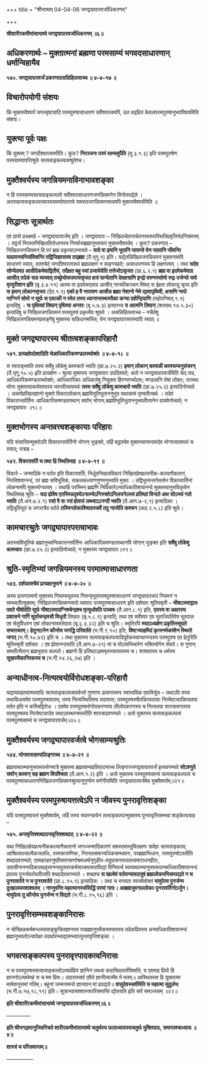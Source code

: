 +++
title = "श्रीभाष्यम् 04-04-06 जगद्व्यापारवर्जाधिकरणम्"

+++


**श्रीशारीरकमीमांसाभाष्ये जगद्व्यापारवर्जाधिकरणम् ॥६॥**

## अधिकरणार्थः – मुक्तात्मनां ब्रह्मणा परमसाम्यं भगवदसाधारणान् धर्मान्विहायैव

**५४०. जगद्व्यापारवर्जं प्रकरणादसन्निहितत्वाच्च ॥ ४–४–१७ ॥**

## विचारोपयोगी संशयः

किं मुक्तस्यैश्वर्यं जगत्सृष्ट्यादि परमपुरुषासाधारणं सर्वेश्वरत्वमपि, उत तद्रहितं केवलपरमपुरुषानुभवविषयमिति संशयः।

## युक्त्या पूर्वः पक्षः

किं युक्तम् ? जगदीश्वरत्वमपीति। कुतः? **निरञ्जनः परमं साम्यमुपैति** (मु.३.१.३) इति परमपुरुषेण परमसाम्यापत्तिश्रुतेः सत्यसङ्कल्पत्वश्रुतेश्च।

## मुक्तैश्वर्यस्य जगन्नियमनाविनाभावशङ्का

न हि परमसाम्यसत्यसङ्कल्पत्वे सर्वेश्वरासाधारणजगन्नियमनेन विनोपपद्येते । अतस्सत्यसङ्कल्पत्वपरमसाम्योपपत्तये समस्तजगन्नियमनरूपमपि मुक्तस्यैश्वर्यमिति ॥

## सिद्धान्तः सूत्रार्थतः

एवं प्राप्ते प्रचक्ष्महे – जगद्व्यापारवर्जम् इति । जगद्व्यापारः – निखिलचेतनाचेतनस्वरूपस्थितिप्रवृत्तिभेदनियमनम् । तद्वर्जं निरस्तनिखिलतिरोधानस्य निर्व्याजब्रह्मानुभवरूपं मुक्तस्यैश्वर्यम् । कुतः? प्रकरणात् – निखिलजगन्नियमनं हि परं ब्रह्म प्रकृत्याऽम्नायते – **यतो वा इमानि भूतानि जायन्ते येन जातानि जीवन्ति यत्प्रयन्त्यभिसंविशन्ति तद्विजिज्ञासस्व तद्ब्रह्म** (तै.भृगु.१) इति। यद्येतन्निखिलजगन्नियमनं मुक्तानामपि साधारणं स्यात्, ततश्चेदं जगदीश्वरत्वरूपं ब्रह्मलक्षणं न सङ्गच्छते; असाधारणस्य हि लक्षणत्वम् । तथा **सदेव सोम्येदमग्र आसीदेकमेवाद्वितीयं, तदैक्षत बहु स्यां प्रजायेयेति तत्तेजोऽसृजत** (छा.६.२.१) **ब्रह्म वा इदमेकमेवाग्र आसीत् तदेकं सन्न व्यभवत् तच्छ्रेयोरूपमत्यसृजत क्षत्रं यान्येतानि देवक्षत्राणि इन्द्रो वरुणस्सोमो रुद्रः पर्जन्यो यमो मृत्युरीशान इति** (बृ.३.४.११) आत्मा वा इदमेकएवाग्र आसीत् नान्यत्किञ्चन मिषत् स ईक्षत लोकान्नु सृजा इति **स इमान् लोकानसृजत** (ऐत.१.१) **एको ह वै नारायण आसीन्न ब्रह्मा नेशानो नेमे द्यावापृथिवी, क्षत्राणि नापो नाग्निर्न सोमो न सूर्यः स एकाकी न रमेत तस्य ध्यानान्तस्थस्यैका कन्या दशेन्द्रियाणि** (महोपनिषत्.१.१) इत्यदिषु । **यः पृथिव्यां तिष्ठन् पृथिव्या अन्तरः** (बृ.५.७.३) इत्यारभ्य **य आत्मनि तिष्ठन्** (शतपथ.१४.५.३०) इत्यादिषु च निखिलजगन्नियमनं परमपुरुषं प्रकृत्यैव श्रूयते । असन्निहितत्वाच्च – नचैतेषु निखिलजगन्नियमनप्रसङ्गेषु मुक्तस्य सन्निधानमस्ति; येन जगद्व्यापारस्तस्यापि स्यात् ॥

## मुक्ते जगद्व्यापारस्य श्रीतत्वशङ्कापरिहारौ

**५४१. प्रत्यक्षोपदेशादिति चेन्नाधिकारिकमण्डलस्थोक्तेः ॥ ४–४–१८ ॥**

स स्वराड्भवति तस्य सर्वेषु लोकेषु कामचारो भवति (छा.७.२५.२) **इमान् लोकान् कामान्नी कामरूप्यनुसंचरन्** (तै.भृगु,१०.५) इति प्रत्यक्षेण – श्रुत्या मुक्तस्य जगद्व्यापार उपदिश्यते; अतो न जगद्व्यापारवर्जमिति चेत् तन्न, आधिकारिकमण्डलस्थोक्तेः; आधिकारिकाः
अधिकारेषु नियुक्ता हिरण्यगर्भादयः; मण्डलानि तेषां लोकाः; तत्स्थाः भोगाः मुक्तस्याकर्मवश्यस्य भवन्तीत्ययमर्थः **तस्य सर्वेषु लोकेषु कामचारो भवति** (छा.७.२५.२) इत्यादिनोच्यते । अकर्मप्रतिहतज्ञानो मुक्तो विकारलोकान् ब्रह्मविभूतिभूताननुभूय यथाकामं तृप्यतीत्यर्थः । तदेवं विकारान्तर्वर्तिनः आधिकारिकमण्डलस्थान् सर्वान् भोगान् ब्रह्मविभूतिभूताननुभवतीत्यनेन वाक्येनोच्यते; न जगद्व्यापारः ॥१८॥

## मुक्तभोगस्य अन्तवत्त्वशङ्कायाः परिहारः

यदि संसारिवन्मुक्तोऽपि विकारान्तर्वर्तिनो भोगान् भुङ्क्ते, तर्हि बद्धस्येव मुक्तस्याप्यन्तवदेव भोग्यजातमल्पं च स्यात्; तत्राह –

**५४२. विकारावर्ति च तथा हि स्थितिमाह ॥ ४–४–१९ ॥**

विकारे – जन्मादिके न वर्तत इति विकारावर्ति; निर्धूतनिखलविकारं निखिलहेयप्रत्यनीक-कल्याणैकतानं, निरतिशयानन्दं, परं ब्रह्म सविभूतिकं, सकलकल्याणगुणमनुभवति मुक्तः । तद्विभूत्यन्तर्गतत्वेन विकारवर्तिनां लोकनामपि मुक्तभोग्यत्वम् । तथाहि परस्मिन् ब्रह्मणि निर्विकारेऽनवधिकातिशयानन्दे मुक्तस्यानुभवितृत्वेन स्थितिमाह श्रुतिः –
**यदा ह्येवैष एतस्मिन्नदृश्येऽनात्म्येऽनिरुक्तेऽनिलयनेऽभयं प्रतिष्ठां विन्दते अथ सोऽभयं गतो भवति** (तै.अन.७.२.१) **रसो वै सः रसं ह्येवायं लब्ध्वाऽऽनन्दी भवति** (तै.आन.७-२,१) इत्यादिका । तद्विभूतिभूतं च जगत्तत्रैव वर्तते **तस्मिन्लोकाश्श्रितास्सर्वे तदु नात्येति कश्चन** (कठ.२.५.८) इति श्रुतेः।

## कामचारश्रुतेः जगद्व्यापारपरत्वाभावः

अतस्सविभूतिकं ब्रह्मानुभवन्विकारान्तर्वर्तिनः आधिकारिकमण्डलस्थानपि भोगान् भुङ्क्त इति **सर्वेषु लोकेषु कामचारः** (छा.७.२५.२) इत्यादिनोच्यते; न मुक्तस्य जगद्व्यापारः॥१९॥

## श्रुति-स्मृतिभ्यां जगन्नियमनस्य परमात्मासाधारणता

**५४३. दर्शयतश्चैवं प्रत्यक्षानुमाने ॥ ४–४–२० ॥**

अस्य प्रत्यगात्मनो मुक्तस्य नियाम्यभूतस्य नियन्तृभूतपरमपुरुषासाधारणं जगद्व्यापाररूपं नियमनं न सम्भवतीत्युक्तम्; निखिलजगन्नियमनरूपो व्यापारः परमपुरुषासाधारण इति दर्शयतः श्रुतिस्मृती – **भीषाऽस्माद्वातः पवते भीषोदेति सूर्यः भीषाऽस्मादग्निश्चेन्द्रश्च मृत्युर्धावति पञ्चमः** (तै.आन.८.१) इति, **एतस्य वा अक्षरस्य प्रशासने गार्गि सूर्याचन्द्रमसौ विधृतौ** तिष्ठतः (बृ.५.८.९) इत्यादि; तथा एष सर्वेश्वर एष भूताधिपतिरेष भूतपाल एष सेतुर्विधरण एषां लोकानामसंभेदाय (बृ.६.४.२२) इति च श्रुतिः। स्मृतिरपि **मयाऽध्यक्षेण प्रकृतिस्सूयते सचराचरम्। हेतुनाऽनेन कौन्तेय जगद्धि परिवर्तते** (भ.गी.९.१०) इति, **विष्टभ्याहमिदं कृत्स्नमेकांशेन स्थितो जगत्** (भ.गी.१०.४२) इति च । तथा मुक्तस्य सत्यसङ्कल्पत्वादिपूर्वकस्याप्यानन्दस्य परमपुरुष एव हेतुरिति श्रुतिस्मृती दर्शयतः । एष ह्येवानन्दयाति (तै.आन.७-२१) मां च योऽव्यभिचारेण भक्तियोगेन सेवते। स गुणान् समतीत्यैतान् ब्रह्मभूयाय कल्पते। ब्रह्मणो हि प्रतिष्ठाऽहममृतस्याव्ययस्य च। शाश्वतस्य च धर्मस्य **सुखस्यैकान्तिकस्य च** (भ.गी.१४.२६,२७) इति ।

## अन्याधीनत्व-नित्यत्वयोर्विरोधशङ्का-परिहारौ

यद्यप्यपहतपाप्मत्वादिः सत्यसङ्कल्पत्वपर्यन्तो गुणगणः प्रत्यगात्मनः स्वाभाविक एवाविर्भूतः – तथाऽपि तस्य तथाविधत्वमेव परमपुरुषायत्तम्; तस्य नित्यस्थितिश्च तदायत्ता; परमपुरुषस्यैतन्नित्यतायाः नित्येष्टत्वान्नित्यतया वर्तत इति न कश्चिद्विरोधः । एवमेव परमपुरुषभोगोपकरणस्य लीलोपकरणस्य च नित्यतया शास्त्रावगतस्य परमपुरुषस्य नित्येष्टत्वादेव तथाऽवस्थानमस्तीति शास्त्रादवगम्यते । अतो मुक्तस्य सत्यसङ्कल्पत्वं परमपुरुषसाम्यं च जगद्व्यापारवर्जम्॥२०॥

## मुक्तैश्वर्यस्य जगद्व्यापारवर्जत्वे भोगसाम्यश्रुतिः

**५४४. भोगमात्रसाम्यलिङ्गाच्च ॥ ४–४–२१ ॥**

ब्रह्मयाथात्म्यानुभवरूपभोगमात्रे मुक्तस्य ब्रह्मसाम्यप्रतिपादनाच्च लिङ्गाज्जगद्व्यापारवर्जं इत्यवगम्यते **सोऽश्नुते सर्वान् कामान् सह ब्रह्मण विपश्चिता** (तै.आन.१.२) इति । अतो मुक्तस्य परमपुरुषसाम्यं सत्यसङ्कल्पत्वं च परमपुरुषासाधारणनिखिलजगन्नियमनश्रुत्यानुगुण्येन वर्णनीयमिति जगद्व्यापारवर्जमेव मुक्तैश्वर्यम्॥२१॥

## मुक्तैश्वर्यस्य परमपुरुषायत्तत्वेऽपि न जीवस्य पुनरावृत्तिशङ्का

यदि परमपुरुषायत्तं मुक्तैश्वर्यम्, तर्हि तस्य स्वतन्त्रत्वेन तत्सङ्कल्पान्मुक्तस्य पुनरावृत्तिसम्भवा शङ्केत्यत्राह –

**५४५. अनावृत्तिश्शब्दादनावृत्तिश्शब्दात् ॥ ४–४–२२ ॥**

यथा निखिलहेयप्रत्यनीककल्याणैकतानो जगज्जन्मादिकारणं समस्तवस्तुविलक्षणः सर्वज्ञः सत्यसङ्कल्प; आश्रितवात्सल्यैकजलधिः, परमकारुणिकः, निरस्तसमाभ्यधिकसम्भावनः, परब्रह्माभिधानः, परमपुरुषोऽस्तीति शब्दादवगम्यते; एवमहरहरनुष्ठीयमानवर्णाश्रमधर्मानुगृहीत-तदुपासनरूपतत्समाराधनप्रीतः, उपासीनाननादिकालप्रवृत्तानन्तदुस्तरकर्मसञ्चयरूपाविद्यां विनिवर्त्य स्वयाथात्म्यानुभवरूपानवधिकातिशयानन्दं प्रापय्य पुनर्नावर्तयतीत्यपि शब्दादेवावगम्यते । शब्दश्च **स खल्वेवं वर्तयन्यावदायुषं ब्रह्मलोकमभिसम्पद्यते न च पुनरावर्तते न च पुनरावर्तते** (छा.८.१५.१) इत्यादिकः । तथा च भगवता स्वयमेवोक्तं
**मामुपेत्य पुनर्जन्म दुःखालयमशाश्वतम् । नाप्नुवन्ति महात्मानस्संसिद्धिं परमां गताः। आब्रह्मभुवनाल्लोकाः पुनरावर्तिनोऽर्जुन। मामुपेत्य तु कौन्तेय पुनर्जन्म न विद्यते** (भ.गी.८.१५,१६) इति ।

## पुनरावृत्तिसम्भवशङ्कानिरासः

न चोच्छिन्नकर्मबन्धस्यासङ्कुचितज्ञानस्य परब्रह्मानुभवैकस्वभावस्य तदेकप्रियस्य अनवधिकातिशयानन्दं ब्रह्मानुभवतोऽन्यापेक्षा तदर्थारम्भाद्यसम्भवात्पुनरावृत्तिशङ्का ।

## भगवत्सङ्कल्पस्य पुनरावृत्त्पादकत्वनिरासः

न च परमपुरुषस्सत्यासङ्कल्पोऽत्यर्थप्रियं ज्ञानिनं लब्ध्वा कदाचिदावर्तयिष्यति, य एवमाह प्रियो हि ज्ञाननोऽत्यर्थमहं स च मम प्रियः। उदारास्सर्व एवैते ज्ञानीत्वात्मैव मे मतम्॥ आस्थितस्स हि युक्तात्मा मामेवानुत्तमां गतिम्। बहूनां जन्मनामन्ते ज्ञानवान् मां प्रपद्यते॥ **वासुदेवस्सर्वमिति स महात्मा सुदुर्लभः** (भ.गी.७.१७,१८,१९) इति। सूत्राभ्यासश्शास्त्रपरिसमाप्तिं द्योतयति इति सर्वं समञ्जसम् ॥२२॥

**इति श्रीशारीरकमीमांसाभाष्ये जगद्व्यापारवर्जाधिकरणम्॥६॥**

————–

**इति श्रीभगद्रामानुजिवरिचते शारीरकमीमांसाभाष्ये चतुर्थस्य फलाध्यायस्यचतुर्थः मुक्तिपादः, समाप्तश्चाध्यायः ॥४॥**

**शास्त्रं च परिसमाप्तम्॥**

—————


